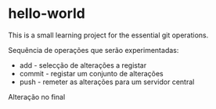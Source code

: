 # hello-world

This is a small learning project
for the essential git operations.

Sequência de operações que
serão experimentadas:

* add - selecção de alterações a registar
* commit - registar um conjunto de alterações
* push - remeter as alterações para um servidor central



Alteração no final
